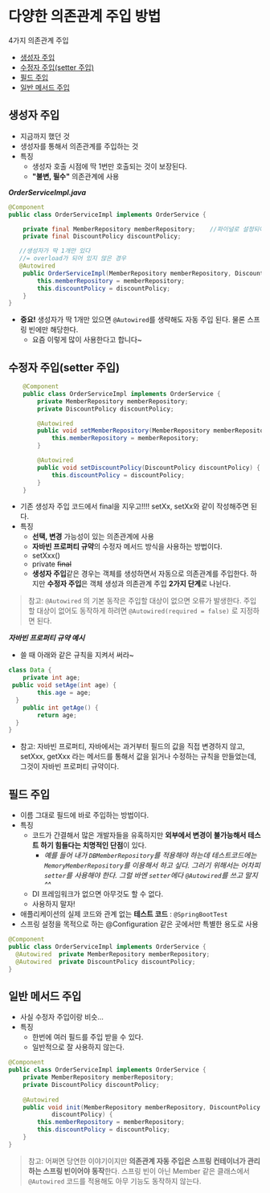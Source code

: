 # 다양한 의존관계 주입 방법
4가지 의존관계 주입
* [생성자 주입](#생성자-주입)
* [수정자 주입(setter 주입)](#수정자-주입setter-주입)
* [필드 주입](#필드-주입)
* [일반 메서드 주입](#일반-메서드-주입)

## 생성자 주입
* 지금까지 했던 것
* 생성자를 통해서 의존관계를 주입하는 것
* 특징
	* 생성자 호출 시점에 딱 1번만 호출되는 것이 보장된다.
	* **"불변, 필수"** 의존관계에 사용

***OrderServiceImpl.java***
```java
@Component
public class OrderServiceImpl implements OrderService {

    private final MemberRepository memberRepository;    //파이널로 설정되어 있으면 생성자에서 무조건 할당이 이루어져야함
    private final DiscountPolicy discountPolicy;

   //생성자가 딱 1개만 있다 
   //= overload가 되어 있지 않은 경우
   @Autowired 
    public OrderServiceImpl(MemberRepository memberRepository, DiscountPolicy discountPolicy) {
        this.memberRepository = memberRepository;
        this.discountPolicy = discountPolicy;
    }
}
```
* **중요!** 생성자가 딱 1개만 있으면 `@Autowired`를 생략해도 자동 주입 된다. 물론 스프링 빈에만 해당한다.
	* 요즘 이렇게 많이 사용한다고 합니다~

## 수정자 주입(setter 주입)

```java
    @Component
    public class OrderServiceImpl implements OrderService {
        private MemberRepository memberRepository;
        private DiscountPolicy discountPolicy;

        @Autowired
        public void setMemberRepository(MemberRepository memberRepository) {
            this.memberRepository = memberRepository;
        }

        @Autowired
        public void setDiscountPolicy(DiscountPolicy discountPolicy) {
            this.discountPolicy = discountPolicy;
        }
    }
```
* 기존 생성자 주입 코드에서 final을 지우고!!!! setXx,  setXx와 같이 작성해주면 된다.
* 특징
	* **선택, 변경** 가능성이 있는 의존관계에 사용
	* **자바빈 프로퍼티 규약**의 수정자 메서드 방식을 사용하는 방법이다.
	* setXxx()
	* private ~~final~~
	* **생성자 주입**같은 경우는 객체를 생성하면서 자동으로 의존관계를 주입한다. 하지만 **수정자 주입**은 객체 생성과 의존관계 주입 **2가지 단계**로 나뉜다.

> 참고: `@Autowired` 의 기본 동작은 주입할 대상이 없으면 오류가 발생한다. 주입할 대상이 없어도 동작하게 하려면 `@Autowired(required = false)` 로 지정하면 된다.

***자바빈 프로퍼티 규약 예시***
* 쓸 때 아래와 같은 규칙을 지켜서 써라~
```java
class Data {  
    private int age;  
 public void setAge(int age) {  
        this.age = age;  
  }  
    public int getAge() {  
        return age;  
  }  
}
```
* 참고: 자바빈 프로퍼티, 자바에서는 과거부터 필드의 값을 직접 변경하지 않고, setXxx, getXxx 라는 메서드를 통해서 값을 읽거나 수정하는 규칙을 만들었는데, 그것이 자바빈 프로퍼티 규약이다.


## 필드 주입
* 이름 그대로 필드에 바로 주입하는 방법이다.
* 특징
	* 코드가 간결해서 많은 개발자들을 유혹하지만 **외부에서 변경이 불가능해서 테스트 하기 힘들다는 치명적인 단점**이 있다.
		* *예를 들어 내가 `DBMemberRepository`를 적용해야 하는데 테스트코드에는 `MemoryMemberRepository`를 이용해서 하고 싶다. 그러기 위해서는 어차피 `setter`를 사용해야 한다. 그럴 바엔 `setter`에다 `@Autowired`를 쓰고 말지 ^^*
	* DI 프레임워크가 없으면 아무것도 할 수 없다.
	* 사용하지 말자!
* 애플리케이션의 실제 코드와 관계 없는 **테스트 코드**  : `@SpringBootTest`
* 스프링 설정을 목적으로 하는 @Configuration 같은 곳에서만 특별한 용도로 사용
```java
@Component  
public class OrderServiceImpl implements OrderService {  
  @Autowired  private MemberRepository memberRepository;  
  @Autowired  private DiscountPolicy discountPolicy;  
}
```

## 일반 메서드 주입
* 사실 수정자 주입이랑 비슷...
* 특징
	* 한번에 여러 필드를 주입 받을 수 있다.
	* 일반적으로 잘 사용하지 않는다.

```java
@Component
public class OrderServiceImpl implements OrderService {
    private MemberRepository memberRepository;
    private DiscountPolicy discountPolicy;
    
    @Autowired
    public void init(MemberRepository memberRepository, DiscountPolicy
            discountPolicy) {
        this.memberRepository = memberRepository;
        this.discountPolicy = discountPolicy;
    }
}
```

> 참고: 어쩌면 당연한 이야기이지만 **의존관계 자동 주입은 스프링 컨테이너가 관리하는 스프링 빈이어야 동작**한다. 스프링 빈이 아닌 Member 같은 클래스에서 `@Autowired` 코드를 적용해도 아무 기능도 동작하지 않는다.
